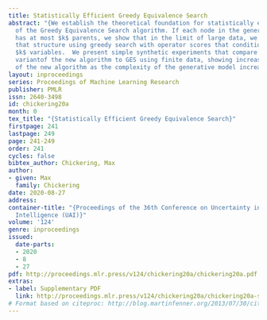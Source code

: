 ```yaml
---
title: Statistically Efficient Greedy Equivalence Search
abstract: "{We establish the theoretical foundation for statistically efficient variants
  of the Greedy Equivalence Search algorithm. If each node in the generative structure
  has at most $k$ parents, we show that in the limit of large data, we can recover
  that structure using greedy search with operator scores that condition on at most
  $k$ variables.  We present simple synthetic experiments that compare a backward-only
  variantof the new algorithm to GES using finite data, showing increasing benefit
  of the new algorithm as the complexity of the generative model increases.}"
layout: inproceedings
series: Proceedings of Machine Learning Research
publisher: PMLR
issn: 2640-3498
id: chickering20a
month: 0
tex_title: "{Statistically Efficient Greedy Equivalence Search}"
firstpage: 241
lastpage: 249
page: 241-249
order: 241
cycles: false
bibtex_author: Chickering, Max
author:
- given: Max
  family: Chickering
date: 2020-08-27
address: 
container-title: "{Proceedings of the 36th Conference on Uncertainty in Artificial
  Intelligence (UAI)}"
volume: '124'
genre: inproceedings
issued:
  date-parts:
  - 2020
  - 8
  - 27
pdf: http://proceedings.mlr.press/v124/chickering20a/chickering20a.pdf
extras:
- label: Supplementary PDF
  link: http://proceedings.mlr.press/v124/chickering20a/chickering20a-supp.pdf
# Format based on citeproc: http://blog.martinfenner.org/2013/07/30/citeproc-yaml-for-bibliographies/
---
```

